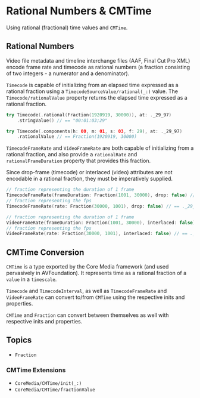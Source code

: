 # Rational Numbers & CMTime

Using rational (fractional) time values and `CMTime`.

## Rational Numbers

Video file metadata and timeline interchange files (AAF, Final Cut Pro XML) encode frame rate and timecode as rational numbers (a fraction consisting of two integers - a numerator and a denominator).

``Timecode`` is capable of initializing from an elapsed time expressed as a rational fraction using a ``TimecodeSourceValue/rational(_:)`` value. The ``Timecode/rationalValue`` property returns the elapsed time expressed as a rational fraction.

```swift
try Timecode(.rational(Fraction(1920919, 30000)), at: ._29_97)
    .stringValue() // == "00:01:03;29"

try Timecode(.components(h: 00, m: 01, s: 03, f: 29), at: ._29_97)
    .rationalValue // == Fraction(1920919, 30000)
```

``TimecodeFrameRate`` and ``VideoFrameRate`` are both capable of initializing from a rational fraction, and also provide a `rationalRate` and `rationalFrameDuration` property that provides this fraction.

Since drop-frame (timecode) or interlaced (video) attributes are not encodable in a rational fraction, they must be imperatively supplied.

```swift
// fraction representing the duration of 1 frame
TimecodeFrameRate(frameDuration: Fraction(1001, 30000), drop: false) // == ._29_97
// fraction representing the fps
TimecodeFrameRate(rate: Fraction(30000, 1001), drop: false) // == ._29_97

// fraction representing the duration of 1 frame
VideoFrameRate(frameDuration: Fraction(1001, 30000), interlaced: false) // == ._29_97p
// fraction representing the fps
VideoFrameRate(rate: Fraction(30000, 1001), interlaced: false) // == ._29_97p
```

## CMTime Conversion

`CMTime` is a type exported by the Core Media framework (and used pervasively in AVFoundation). It represents time as a rational fraction of a `value` in a `timescale`.

``Timecode`` and ``TimecodeInterval``, as well as ``TimecodeFrameRate`` and ``VideoFrameRate`` can convert to/from `CMTime` using the respective inits and properties.

`CMTime` and ``Fraction`` can convert between themselves as well with respective inits and properties.

## Topics

- ``Fraction``

### CMTime Extensions

- ``CoreMedia/CMTime/init(_:)``
- ``CoreMedia/CMTime/fractionValue``
